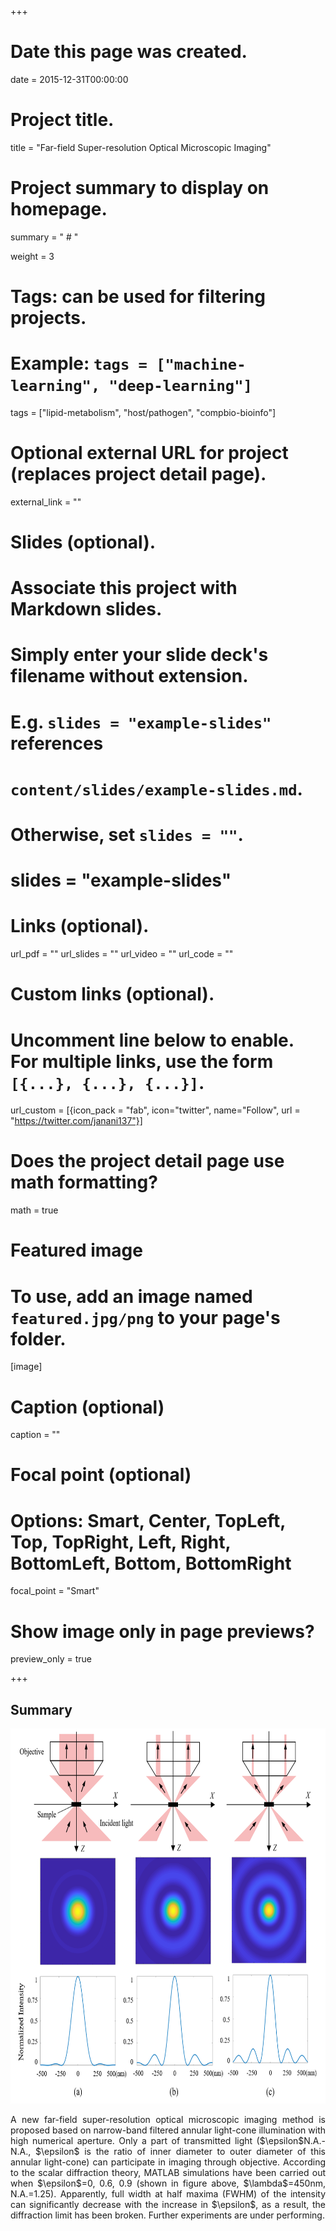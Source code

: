 +++
# Date this page was created.
date = 2015-12-31T00:00:00

# Project title.
title = "Far-field Super-resolution Optical Microscopic Imaging"
# Project summary to display on homepage.
summary = " # "

 weight = 3

# Tags: can be used for filtering projects.
# Example: `tags = ["machine-learning", "deep-learning"]`
tags = ["lipid-metabolism", "host/pathogen", "compbio-bioinfo"]


# Optional external URL for project (replaces project detail page).
external_link = ""

# Slides (optional).
#   Associate this project with Markdown slides.
#   Simply enter your slide deck's filename without extension.
#   E.g. `slides = "example-slides"` references 
#   `content/slides/example-slides.md`.
#   Otherwise, set `slides = ""`.
# slides = "example-slides"

# Links (optional).
url_pdf = ""
url_slides = ""
url_video = ""
url_code = ""

# Custom links (optional).
#   Uncomment line below to enable. For multiple links, use the form `[{...}, {...}, {...}]`.
url_custom = [{icon_pack = "fab", icon="twitter", name="Follow", url = "https://twitter.com/janani137"}]

# Does the project detail page use math formatting?
math = true

# Featured image
# To use, add an image named `featured.jpg/png` to your page's folder. 
[image]
  # Caption (optional)
  caption = ""

  # Focal point (optional)
  # Options: Smart, Center, TopLeft, Top, TopRight, Left, Right, BottomLeft, Bottom, BottomRight
  focal_point = "Smart"
  
  # Show image only in page previews?
  preview_only = true

+++
## Summary
<img src="Fig_1.png" alt="" width="600px" height="600px"/>
<p style="text-align: justify;">
A new far-field super-resolution optical microscopic imaging method is proposed based on narrow-band filtered annular light-cone illumination with high numerical aperture. Only a part of transmitted light ($\epsilon$N.A.-N.A., $\epsilon$ is the ratio of inner diameter to outer diameter of this annular light-cone) can participate in imaging through objective. According to the scalar diffraction theory, MATLAB simulations have been carried out when $\epsilon$=0, 0.6, 0.9 (shown in figure above, $\lambda$=450nm, N.A.=1.25). Apparently, full width at half maxima (FWHM) of the intensity can significantly decrease with the increase in $\epsilon$, as a result, the diffraction limit has been broken. Further experiments are under performing.
</p>


